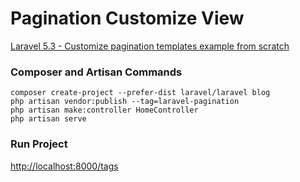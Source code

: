 # Pagination Customize View

[Laravel 5.3 - Customize pagination templates example from scratch](https://www.itsolutionstuff.com/post/laravel-53-customize-pagination-templates-example-from-scratchexample.html)

### Composer and Artisan Commands
```shell script
composer create-project --prefer-dist laravel/laravel blog
php artisan vendor:publish --tag=laravel-pagination
php artisan make:controller HomeController
php artisan serve
```

### Run Project
[http://localhost:8000/tags](http://localhost:8000/tags)
